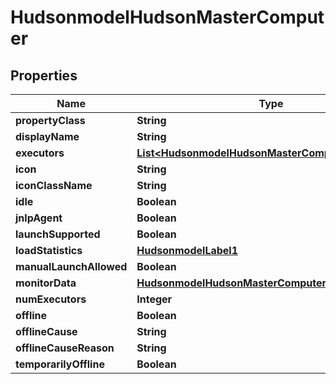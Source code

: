 
# HudsonmodelHudsonMasterComputer

## Properties
Name | Type | Description | Notes
------------ | ------------- | ------------- | -------------
**propertyClass** | **String** |  |  [optional]
**displayName** | **String** |  |  [optional]
**executors** | [**List&lt;HudsonmodelHudsonMasterComputerexecutors&gt;**](HudsonmodelHudsonMasterComputerexecutors.md) |  |  [optional]
**icon** | **String** |  |  [optional]
**iconClassName** | **String** |  |  [optional]
**idle** | **Boolean** |  |  [optional]
**jnlpAgent** | **Boolean** |  |  [optional]
**launchSupported** | **Boolean** |  |  [optional]
**loadStatistics** | [**HudsonmodelLabel1**](HudsonmodelLabel1.md) |  |  [optional]
**manualLaunchAllowed** | **Boolean** |  |  [optional]
**monitorData** | [**HudsonmodelHudsonMasterComputerMonitorData**](HudsonmodelHudsonMasterComputerMonitorData.md) |  |  [optional]
**numExecutors** | **Integer** |  |  [optional]
**offline** | **Boolean** |  |  [optional]
**offlineCause** | **String** |  |  [optional]
**offlineCauseReason** | **String** |  |  [optional]
**temporarilyOffline** | **Boolean** |  |  [optional]



